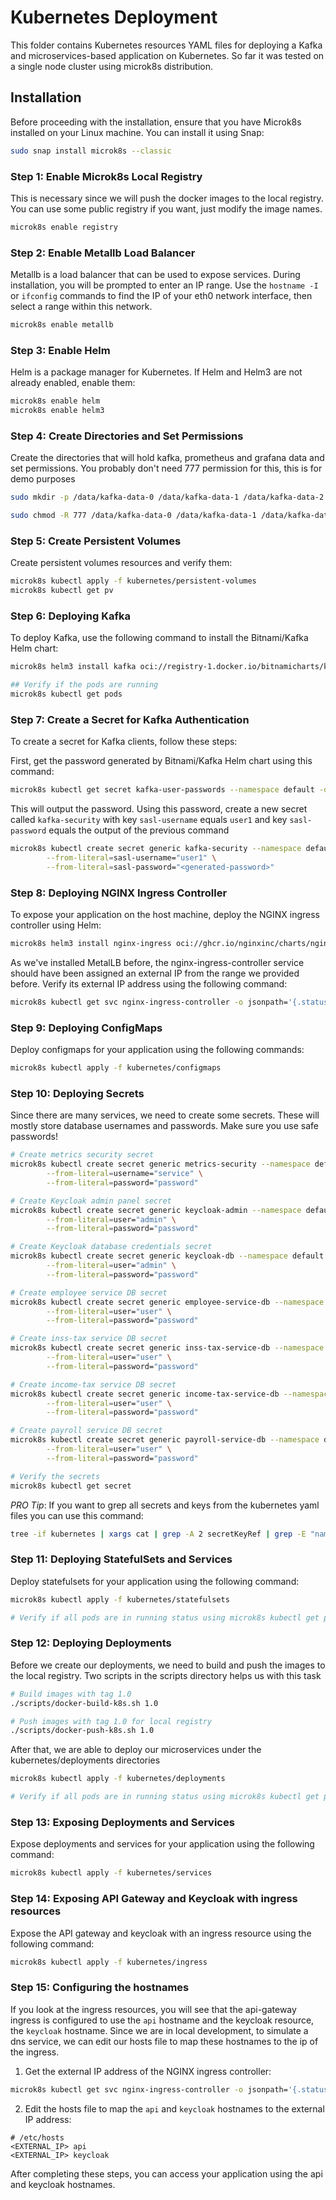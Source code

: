 # Kubernetes Deployment

This folder contains Kubernetes resources YAML files for deploying a Kafka and microservices-based application on Kubernetes. So far it was tested on a single node cluster using microk8s distribution.

## Installation

Before proceeding with the installation, ensure that you have Microk8s installed on your Linux machine. You can install it using Snap:

```sh
sudo snap install microk8s --classic
```

### Step 1: Enable Microk8s Local Registry

This is necessary since we will push the docker images to the local registry. You can use some public registry if you want, just modify the image names.

```sh
microk8s enable registry
```

### Step 2: Enable Metallb Load Balancer

Metallb is a load balancer that can be used to expose services. During installation, you will be prompted to enter an IP range. Use the `hostname -I` or `ifconfig` commands to find the IP of your eth0 network interface, then select a range within this network.

```sh
microk8s enable metallb
```

### Step 3: Enable Helm

Helm is a package manager for Kubernetes. If Helm and Helm3 are not already enabled, enable them:

```sh
microk8s enable helm
microk8s enable helm3
```

### Step 4: Create Directories and Set Permissions

Create the directories that will hold kafka, prometheus and grafana data and set permissions. You probably don't need 777 permission for this, this is for demo purposes

```sh
sudo mkdir -p /data/kafka-data-0 /data/kafka-data-1 /data/kafka-data-2 /data/prometheus-data /data/grafana-data

sudo chmod -R 777 /data/kafka-data-0 /data/kafka-data-1 /data/kafka-data-2 /data/prometheus-data /data/grafana-data
```

### Step 5: Create Persistent Volumes

Create persistent volumes resources and verify them:

```sh
microk8s kubectl apply -f kubernetes/persistent-volumes
microk8s kubectl get pv
```

### Step 6: Deploying Kafka

To deploy Kafka, use the following command to install the Bitnami/Kafka Helm chart:

```sh
microk8s helm3 install kafka oci://registry-1.docker.io/bitnamicharts/kafka --version 30.1.8 -f kubernetes/helm/kafka-config.yaml 

## Verify if the pods are running
microk8s kubectl get pods
```

### Step 7: Create a Secret for Kafka Authentication

To create a secret for Kafka clients, follow these steps:

First, get the password generated by Bitnami/Kafka Helm chart using this command:

```sh
microk8s kubectl get secret kafka-user-passwords --namespace default -o jsonpath='{.data.client-passwords}' | base64 -d | cut -d , -f 1
```

This will output the password. Using this password, create a new secret called `kafka-security` with key `sasl-username` equals `user1` and key `sasl-password` equals the output of the previous command

```sh
microk8s kubectl create secret generic kafka-security --namespace default \
        --from-literal=sasl-username="user1" \
        --from-literal=sasl-password="<generated-password>"
```

### Step 8: Deploying NGINX Ingress Controller

To expose your application on the host machine, deploy the NGINX ingress controller using Helm:

```sh
microk8s helm3 install nginx-ingress oci://ghcr.io/nginxinc/charts/nginx-ingress --version 1.4.1
```

As we've installed MetalLB before, the nginx-ingress-controller service should have been assigned an external IP from the range we provided before. Verify its external IP address using the following command:

```sh
microk8s kubectl get svc nginx-ingress-controller -o jsonpath='{.status.loadBalancer.ingress[0].ip}'
```

### Step 9: Deploying ConfigMaps

Deploy configmaps for your application using the following commands:

```sh
microk8s kubectl apply -f kubernetes/configmaps
```

### Step 10: Deploying Secrets

Since there are many services, we need to create some secrets. These will mostly store database usernames and passwords. Make sure you use safe passwords!

```sh
# Create metrics security secret
microk8s kubectl create secret generic metrics-security --namespace default \
        --from-literal=username="service" \
        --from-literal=password="password"

# Create Keycloak admin panel secret
microk8s kubectl create secret generic keycloak-admin --namespace default \
        --from-literal=user="admin" \
        --from-literal=password="password"

# Create Keycloak database credentials secret
microk8s kubectl create secret generic keycloak-db --namespace default \
        --from-literal=user="admin" \
        --from-literal=password="password"

# Create employee service DB secret
microk8s kubectl create secret generic employee-service-db --namespace default \
        --from-literal=user="user" \
        --from-literal=password="password"

# Create inss-tax service DB secret
microk8s kubectl create secret generic inss-tax-service-db --namespace default \
        --from-literal=user="user" \
        --from-literal=password="password"

# Create income-tax service DB secret
microk8s kubectl create secret generic income-tax-service-db --namespace default \
        --from-literal=user="user" \
        --from-literal=password="password"

# Create payroll service DB secret
microk8s kubectl create secret generic payroll-service-db --namespace default \
        --from-literal=user="user" \
        --from-literal=password="password"

# Verify the secrets
microk8s kubectl get secret
```

*PRO Tip*: If you want to grep all secrets and keys from the kubernetes yaml files you can use this command:

```sh
tree -if kubernetes | xargs cat | grep -A 2 secretKeyRef | grep -E "name:|key:"
```

### Step 11: Deploying StatefulSets and Services

Deploy statefulsets for your application using the following command:

```sh
microk8s kubectl apply -f kubernetes/statefulsets

# Verify if all pods are in running status using microk8s kubectl get pods
```

### Step 12: Deploying Deployments

Before we create our deployments, we need to build and push the images to the local registry. Two scripts in the scripts directory helps us with this task

```sh
# Build images with tag 1.0
./scripts/docker-build-k8s.sh 1.0

# Push images with tag 1.0 for local registry
./scripts/docker-push-k8s.sh 1.0
```

After that, we are able to deploy our microservices under the kubernetes/deployments directories

```sh
microk8s kubectl apply -f kubernetes/deployments

# Verify if all pods are in running status using microk8s kubectl get pods
```

### Step 13: Exposing Deployments and Services

Expose deployments and services for your application using the following command:

```sh
microk8s kubectl apply -f kubernetes/services
```

### Step 14: Exposing API Gateway and Keycloak with ingress resources

Expose the API gateway and keycloak with an ingress resource using the following command:

```sh
microk8s kubectl apply -f kubernetes/ingress
```

### Step 15: Configuring the hostnames

If you look at the ingress resources, you will see that the api-gateway ingress is configured to use the `api` hostname and the keycloak resource, the `keycloak` hostname. Since we are in local development, to simulate a dns service, we can edit our hosts file to map these hostnames to the ip of the ingress.


1. Get the external IP address of the NGINX ingress controller:

```sh
microk8s kubectl get svc nginx-ingress-controller -o jsonpath='{.status.loadBalancer.ingress[0].ip}'
```

2. Edit the hosts file to map the `api` and `keycloak` hostnames to the external IP address:

```plaintext
# /etc/hosts
<EXTERNAL_IP> api
<EXTERNAL_IP> keycloak
```

After completing these steps, you can access your application using the api and keycloak hostnames.

